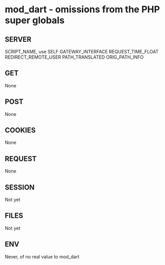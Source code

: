 
# mod_dart - omissions from the PHP super globals

## SERVER

SCRIPT_NAME, use SELF
GATEWAY_INTERFACE
REQUEST_TIME_FLOAT
REDIRECT_REMOTE_USER
PATH_TRANSLATED
ORIG_PATH_INFO

## GET

None

## POST

None

## COOKIES

None 

## REQUEST

None

## SESSION

Not yet

## FILES

Not yet

## ENV

Never, of no real value to mod_dart
